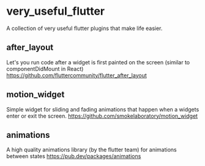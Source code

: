 # very_useful_flutter
A collection of very useful flutter plugins that make life easier.

## after_layout   
Let's you run code after a widget is first painted on the screen (similar to componentDidMount in React)
https://github.com/fluttercommunity/flutter_after_layout

## motion_widget   
Simple widget for sliding and fading animations that happen when a widgets enter or exit the screen.
https://github.com/smokelaboratory/motion_widget

## animations   
A high quality animations library (by the flutter team) for animations between states
https://pub.dev/packages/animations
